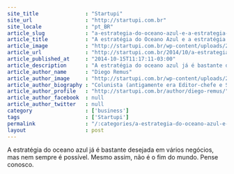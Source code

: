 ```yaml
---
site_title               : "Startupi"
site_url                 : "http://startupi.com.br"
site_locale              : "pt_BR"
article_slug             : "a-estrategia-do-oceano-azul-e-a-estrategia-do-flavio-marinho"
article_title            : "A estratégia do Oceano Azul e a estratégia do Flávio Marinho"
article_image            : "http://startupi.com.br/wp-content/uploads/2014/10/flavio_marinho_oceano_azul-600x250.png"
article_url              : "http://startupi.com.br/2014/10/a-estrategia-do-oceano-azul-e-a-estrategia-do-flavio-marinho/"
article_published_at     : "2014-10-15T11:17:11-03:00"
article_description      : "A estratégia do oceano azul já é bastante desejada em vários negócios, mas nem sempre é possível. Mesmo assim, não é o fim do mundo. Pense conosco."
article_author_name      : "Diego Remus"
article_author_image     : "http://startupi.com.br/wp-content/uploads/2016/04/Diego-Remus_avatar_1459968775.jpg"
article_author_biography : "Colunista (antigamente era Editor-chefe e Sócio-Diretor). Coautor do livro 'Empreendedorismo Inovador' (Ed. Évora). Jornalista profissional com ênfase em Hipermídia, cursando MBA em Gestão Econômica e Estratégica de Mercados. Realizou trabalhos em metade do Brasil e em outros 4 países. Mais infos em ."
article_author_profile   : "http://startupi.com.br/author/diego-remus/"
article_author_facebook  : null
article_author_twitter   : null
category                 : ['business']
tags                     : ['Startupi']
permalink                : "/:categories/a-estrategia-do-oceano-azul-e-a-estrategia-do-flavio-marinho/"
layout                   : post
---
```


A estratégia do oceano azul já é bastante desejada em vários negócios, mas nem sempre é possível. Mesmo assim, não é o fim do mundo. Pense conosco.
